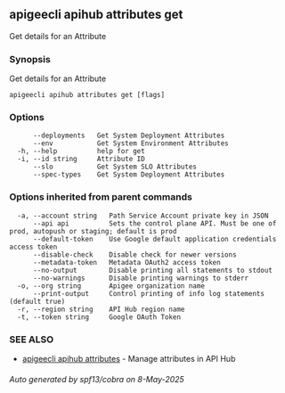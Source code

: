 ## apigeecli apihub attributes get

Get details for an Attribute

### Synopsis

Get details for an Attribute

```
apigeecli apihub attributes get [flags]
```

### Options

```
      --deployments   Get System Deployment Attributes
      --env           Get System Environment Attributes
  -h, --help          help for get
  -i, --id string     Attribute ID
      --slo           Get System SLO Attributes
      --spec-types    Get System Deployment Attributes
```

### Options inherited from parent commands

```
  -a, --account string   Path Service Account private key in JSON
      --api api          Sets the control plane API. Must be one of prod, autopush or staging; default is prod
      --default-token    Use Google default application credentials access token
      --disable-check    Disable check for newer versions
      --metadata-token   Metadata OAuth2 access token
      --no-output        Disable printing all statements to stdout
      --no-warnings      Disable printing warnings to stderr
  -o, --org string       Apigee organization name
      --print-output     Control printing of info log statements (default true)
  -r, --region string    API Hub region name
  -t, --token string     Google OAuth Token
```

### SEE ALSO

* [apigeecli apihub attributes](apigeecli_apihub_attributes.md)	 - Manage attributes in API Hub

###### Auto generated by spf13/cobra on 8-May-2025
